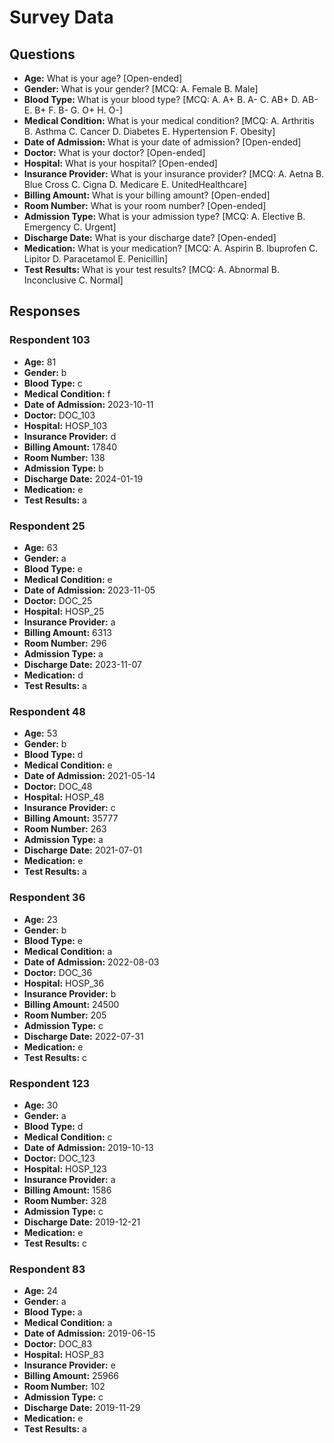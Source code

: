 # Survey Data

## Questions

- **Age:** What is your age? [Open-ended]
- **Gender:** What is your gender? [MCQ: A. Female B. Male]
- **Blood Type:** What is your blood type? [MCQ: A. A+ B. A- C. AB+ D. AB- E. B+ F. B- G. O+ H. O-]
- **Medical Condition:** What is your medical condition? [MCQ: A. Arthritis B. Asthma C. Cancer D. Diabetes E. Hypertension F. Obesity]
- **Date of Admission:** What is your date of admission? [Open-ended]
- **Doctor:** What is your doctor? [Open-ended]
- **Hospital:** What is your hospital? [Open-ended]
- **Insurance Provider:** What is your insurance provider? [MCQ: A. Aetna B. Blue Cross C. Cigna D. Medicare E. UnitedHealthcare]
- **Billing Amount:** What is your billing amount? [Open-ended]
- **Room Number:** What is your room number? [Open-ended]
- **Admission Type:** What is your admission type? [MCQ: A. Elective B. Emergency C. Urgent]
- **Discharge Date:** What is your discharge date? [Open-ended]
- **Medication:** What is your medication? [MCQ: A. Aspirin B. Ibuprofen C. Lipitor D. Paracetamol E. Penicillin]
- **Test Results:** What is your test results? [MCQ: A. Abnormal B. Inconclusive C. Normal]

## Responses

### Respondent 103

- **Age:** 81
- **Gender:** b
- **Blood Type:** c
- **Medical Condition:** f
- **Date of Admission:** 2023-10-11
- **Doctor:** DOC_103
- **Hospital:** HOSP_103
- **Insurance Provider:** d
- **Billing Amount:** 17840
- **Room Number:** 138
- **Admission Type:** b
- **Discharge Date:** 2024-01-19
- **Medication:** e
- **Test Results:** a

### Respondent 25

- **Age:** 63
- **Gender:** a
- **Blood Type:** e
- **Medical Condition:** e
- **Date of Admission:** 2023-11-05
- **Doctor:** DOC_25
- **Hospital:** HOSP_25
- **Insurance Provider:** a
- **Billing Amount:** 6313
- **Room Number:** 296
- **Admission Type:** a
- **Discharge Date:** 2023-11-07
- **Medication:** d
- **Test Results:** a

### Respondent 48

- **Age:** 53
- **Gender:** b
- **Blood Type:** d
- **Medical Condition:** e
- **Date of Admission:** 2021-05-14
- **Doctor:** DOC_48
- **Hospital:** HOSP_48
- **Insurance Provider:** c
- **Billing Amount:** 35777
- **Room Number:** 263
- **Admission Type:** a
- **Discharge Date:** 2021-07-01
- **Medication:** e
- **Test Results:** a

### Respondent 36

- **Age:** 23
- **Gender:** b
- **Blood Type:** e
- **Medical Condition:** a
- **Date of Admission:** 2022-08-03
- **Doctor:** DOC_36
- **Hospital:** HOSP_36
- **Insurance Provider:** b
- **Billing Amount:** 24500
- **Room Number:** 205
- **Admission Type:** c
- **Discharge Date:** 2022-07-31
- **Medication:** e
- **Test Results:** c

### Respondent 123

- **Age:** 30
- **Gender:** a
- **Blood Type:** d
- **Medical Condition:** c
- **Date of Admission:** 2019-10-13
- **Doctor:** DOC_123
- **Hospital:** HOSP_123
- **Insurance Provider:** a
- **Billing Amount:** 1586
- **Room Number:** 328
- **Admission Type:** c
- **Discharge Date:** 2019-12-21
- **Medication:** e
- **Test Results:** c

### Respondent 83

- **Age:** 24
- **Gender:** a
- **Blood Type:** a
- **Medical Condition:** a
- **Date of Admission:** 2019-06-15
- **Doctor:** DOC_83
- **Hospital:** HOSP_83
- **Insurance Provider:** e
- **Billing Amount:** 25966
- **Room Number:** 102
- **Admission Type:** c
- **Discharge Date:** 2019-11-29
- **Medication:** e
- **Test Results:** a

